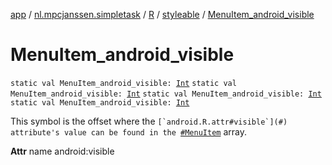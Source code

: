 [app](../../../index.md) / [nl.mpcjanssen.simpletask](../../index.md) / [R](../index.md) / [styleable](index.md) / [MenuItem_android_visible](.)

# MenuItem_android_visible

`static val MenuItem_android_visible: `[`Int`](https://kotlinlang.org/api/latest/jvm/stdlib/kotlin/-int/index.html)
`static val MenuItem_android_visible: `[`Int`](https://kotlinlang.org/api/latest/jvm/stdlib/kotlin/-int/index.html)
`static val MenuItem_android_visible: `[`Int`](https://kotlinlang.org/api/latest/jvm/stdlib/kotlin/-int/index.html)
`static val MenuItem_android_visible: `[`Int`](https://kotlinlang.org/api/latest/jvm/stdlib/kotlin/-int/index.html)

This symbol is the offset where the ``[`android.R.attr#visible`](#) attribute's value can be found in the ``[`#MenuItem`](-menu-item.md) array.

**Attr**
name android:visible

